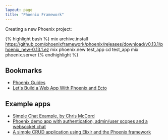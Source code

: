 ```yaml
---
layout: page
title: "Phoenix Framework"
---
```


Creating a new Phoenix project:

{% highlight bash %}
mix archive.install https://github.com/phoenixframework/phoenix/releases/download/v0.13.1/phoenix_new-0.13.1.ez
mix phoenix.new test_app
cd test_app
mix phoenix.server
{% endhighlight %}

## Bookmarks

* [Phoenix Guides](https://github.com/phoenixframework/phoenix_guides)
* [Let's Build a Web App With Phoenix and Ecto](http://www.elixirdose.com/post/elixirdose_intro_to_phoenix)

## Example apps

* [Simple Chat Example, by Chris McCord](https://github.com/chrismccord/phoenix_chat_example)
* [Phoenix demo app with authentication, admin/user scopes and a websocket chat](https://github.com/pmontrasio/phoenix-demo-app)
* [A simple CRUD application using Elixir and the Phoenix framework](https://github.com/gogogarrett/phoenix_crud)

